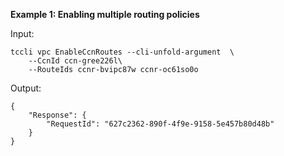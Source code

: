 **Example 1: Enabling multiple routing policies**



Input: 

```
tccli vpc EnableCcnRoutes --cli-unfold-argument  \
    --CcnId ccn-gree226l\
    --RouteIds ccnr-bvipc87w ccnr-oc61so0o
```

Output: 
```
{
    "Response": {
        "RequestId": "627c2362-890f-4f9e-9158-5e457b80d48b"
    }
}
```

